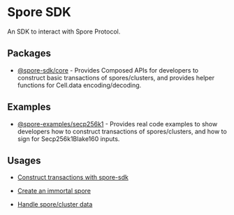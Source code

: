 # Spore SDK

An SDK to interact with Spore Protocol.

## Packages

- [@spore-sdk/core](./packages/core) - Provides Composed APIs for developers to construct basic transactions of spores/clusters, and provides helper functions for Cell.data encoding/decoding.

## Examples

- [@spore-examples/secp256k1](./examples/secp256k1) - Provides real code examples to show developers how to construct transactions of spores/clusters, and how to sign for Secp256k1Blake160 inputs.

## Usages

- [Construct transactions with spore-sdk](./docs/core/construct-transaction.md)

- [Create an immortal spore](./docs/core/create-immortal-spore.md)
  
- [Handle spore/cluster data](./docs/core/handle-cell-data.md)